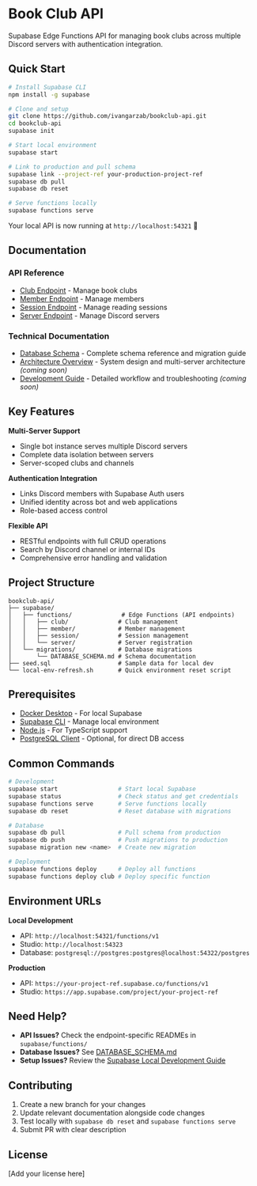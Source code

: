 # Book Club API

Supabase Edge Functions API for managing book clubs across multiple Discord servers with authentication integration.

## Quick Start

```bash
# Install Supabase CLI
npm install -g supabase

# Clone and setup
git clone https://github.com/ivangarzab/bookclub-api.git
cd bookclub-api
supabase init

# Start local environment
supabase start

# Link to production and pull schema
supabase link --project-ref your-production-project-ref
supabase db pull
supabase db reset

# Serve functions locally
supabase functions serve
```

Your local API is now running at `http://localhost:54321` 🚀

## Documentation

### API Reference
- [Club Endpoint](supabase/functions/club/README.md) - Manage book clubs
- [Member Endpoint](supabase/functions/member/README.md) - Manage members
- [Session Endpoint](supabase/functions/session/README.md) - Manage reading sessions
- [Server Endpoint](supabase/functions/server/README.md) - Manage Discord servers

### Technical Documentation
- [Database Schema](supabase/migrations/DATABASE_SCHEMA.md) - Complete schema reference and migration guide
- [Architecture Overview](docs/ARCHITECTURE.md) - System design and multi-server architecture *(coming soon)*
- [Development Guide](docs/DEVELOPMENT_GUIDE.md) - Detailed workflow and troubleshooting *(coming soon)*

## Key Features

**Multi-Server Support**
- Single bot instance serves multiple Discord servers
- Complete data isolation between servers
- Server-scoped clubs and channels

**Authentication Integration**
- Links Discord members with Supabase Auth users
- Unified identity across bot and web applications
- Role-based access control

**Flexible API**
- RESTful endpoints with full CRUD operations
- Search by Discord channel or internal IDs
- Comprehensive error handling and validation

## Project Structure

```
bookclub-api/
├── supabase/
│   ├── functions/              # Edge Functions (API endpoints)
│   │   ├── club/              # Club management
│   │   ├── member/            # Member management
│   │   ├── session/           # Session management
│   │   └── server/            # Server registration
│   └── migrations/            # Database migrations
│       └── DATABASE_SCHEMA.md # Schema documentation
├── seed.sql                   # Sample data for local dev
└── local-env-refresh.sh       # Quick environment reset script
```

## Prerequisites

- [Docker Desktop](https://www.docker.com/products/docker-desktop) - For local Supabase
- [Supabase CLI](https://supabase.com/docs/guides/cli) - Manage local environment
- [Node.js](https://nodejs.org/) - For TypeScript support
- [PostgreSQL Client](https://www.postgresql.org/download/) - Optional, for direct DB access

## Common Commands

```bash
# Development
supabase start                 # Start local Supabase
supabase status                # Check status and get credentials
supabase functions serve       # Serve functions locally
supabase db reset              # Reset database with migrations

# Database
supabase db pull               # Pull schema from production
supabase db push               # Push migrations to production
supabase migration new <name>  # Create new migration

# Deployment
supabase functions deploy      # Deploy all functions
supabase functions deploy club # Deploy specific function
```

## Environment URLs

**Local Development**
- API: `http://localhost:54321/functions/v1`
- Studio: `http://localhost:54323`
- Database: `postgresql://postgres:postgres@localhost:54322/postgres`

**Production**
- API: `https://your-project-ref.supabase.co/functions/v1`
- Studio: `https://app.supabase.com/project/your-project-ref`

## Need Help?

- **API Issues?** Check the endpoint-specific READMEs in `supabase/functions/`
- **Database Issues?** See [DATABASE_SCHEMA.md](supabase/migrations/DATABASE_SCHEMA.md)
- **Setup Issues?** Review the [Supabase Local Development Guide](https://supabase.com/docs/guides/local-development)

## Contributing

1. Create a new branch for your changes
2. Update relevant documentation alongside code changes
3. Test locally with `supabase db reset` and `supabase functions serve`
4. Submit PR with clear description

## License

[Add your license here]